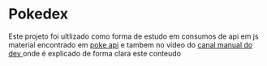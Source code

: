# Pokedex

Este projeto  foi ultlizado como forma de estudo em consumos de api  em js  material encontrado em  <a href="https://pokeapi.co/">poke api</a>  e tambem no video  do <a href="https://www.youtube.com/watch?v=SjtdH3dWLa8">canal manual do dev </a> onde é explicado de forma clara este conteudo  





